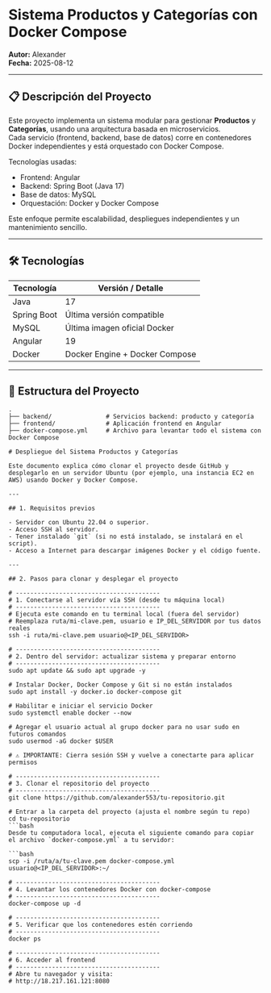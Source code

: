 # Sistema Productos y Categorías con Docker Compose

**Autor:** Alexander  
**Fecha:** 2025-08-12

---

## 📋 Descripción del Proyecto

Este proyecto implementa un sistema modular para gestionar **Productos** y **Categorías**, usando una arquitectura basada en microservicios.  
Cada servicio (frontend, backend, base de datos) corre en contenedores Docker independientes y está orquestado con Docker Compose.

Tecnologías usadas:  
- Frontend: Angular  
- Backend: Spring Boot (Java 17)  
- Base de datos: MySQL  
- Orquestación: Docker y Docker Compose  

Este enfoque permite escalabilidad, despliegues independientes y un mantenimiento sencillo.

---

## 🛠️ Tecnologías

| Tecnología       | Versión / Detalle                |
|------------------|---------------------------------|
| Java             | 17                              |
| Spring Boot      | Última versión compatible        |
| MySQL            | Última imagen oficial Docker     |
| Angular          | 19                              |
| Docker           | Docker Engine + Docker Compose   |

---

## 📂 Estructura del Proyecto

```plaintext
.
├── backend/               # Servicios backend: producto y categoría
├── frontend/              # Aplicación frontend en Angular
├── docker-compose.yml     # Archivo para levantar todo el sistema con Docker Compose

# Despliegue del Sistema Productos y Categorías

Este documento explica cómo clonar el proyecto desde GitHub y desplegarlo en un servidor Ubuntu (por ejemplo, una instancia EC2 en AWS) usando Docker y Docker Compose.

---

## 1. Requisitos previos

- Servidor con Ubuntu 22.04 o superior.
- Acceso SSH al servidor.
- Tener instalado `git` (si no está instalado, se instalará en el script).
- Acceso a Internet para descargar imágenes Docker y el código fuente.

---

## 2. Pasos para clonar y desplegar el proyecto

# ----------------------------------------
# 1. Conectarse al servidor vía SSH (desde tu máquina local)
# ----------------------------------------
# Ejecuta este comando en tu terminal local (fuera del servidor)
# Reemplaza ruta/mi-clave.pem, usuario e IP_DEL_SERVIDOR por tus datos reales
ssh -i ruta/mi-clave.pem usuario@<IP_DEL_SERVIDOR>

# ----------------------------------------
# 2. Dentro del servidor: actualizar sistema y preparar entorno
# ----------------------------------------
sudo apt update && sudo apt upgrade -y

# Instalar Docker, Docker Compose y Git si no están instalados
sudo apt install -y docker.io docker-compose git

# Habilitar e iniciar el servicio Docker
sudo systemctl enable docker --now

# Agregar el usuario actual al grupo docker para no usar sudo en futuros comandos
sudo usermod -aG docker $USER

# ⚠️ IMPORTANTE: Cierra sesión SSH y vuelve a conectarte para aplicar permisos

# ----------------------------------------
# 3. Clonar el repositorio del proyecto
# ----------------------------------------
git clone https://github.com/alexander553/tu-repositorio.git

# Entrar a la carpeta del proyecto (ajusta el nombre según tu repo)
cd tu-repositorio
```bash
Desde tu computadora local, ejecuta el siguiente comando para copiar el archivo `docker-compose.yml` a tu servidor:

```bash
scp -i /ruta/a/tu-clave.pem docker-compose.yml usuario@<IP_DEL_SERVIDOR>:~/

# ----------------------------------------
# 4. Levantar los contenedores Docker con docker-compose
# ----------------------------------------
docker-compose up -d

# ----------------------------------------
# 5. Verificar que los contenedores estén corriendo
# ----------------------------------------
docker ps

# ----------------------------------------
# 6. Acceder al frontend
# ----------------------------------------
# Abre tu navegador y visita:
# http://18.217.161.121:8080

